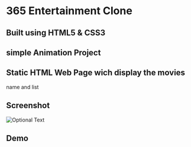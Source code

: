 # 365 Entertainment Clone

## Built using HTML5 & CSS3

## simple Animation Project

## Static HTML Web Page wich display the movies

name and list

## Screenshot

![Optional Text](./assests/1.png)

## Demo
